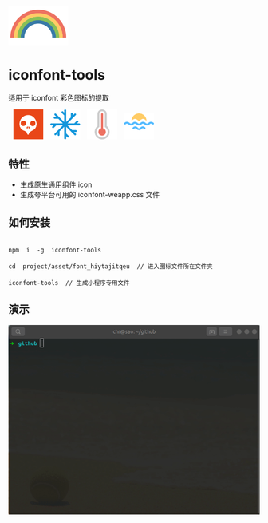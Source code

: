<img src="docs/rainbow.png" width="120" />

# iconfont-tools

适用于 iconfont 彩色图标的提取

<div>
<img src="docs/iconfont.png" alt="drawing" width="60" style="margin-left: 10px;"/>
<img src="docs/snowflake-skinny.png" alt="drawing" width="60" style="margin-left: 10px;"/>
<img src="docs/temperature-thermometerhot.png" alt="drawing" width="60" style="margin-left: 10px;"/>
<img src="docs/sunrise-skinnywave.png" alt="drawing" width="60" style="margin-left: 10px;display:"/>
</div>

## 特性

- 生成原生通用组件 icon
- 生成夸平台可用的 iconfont-weapp.css 文件

## 如何安装

```shell

npm  i  -g  iconfont-tools

cd  project/asset/font_hiytajitqeu  // 进入图标文件所在文件夹

iconfont-tools  // 生成小程序专用文件

```

## 演示

![img](./docs/cli.gif)

